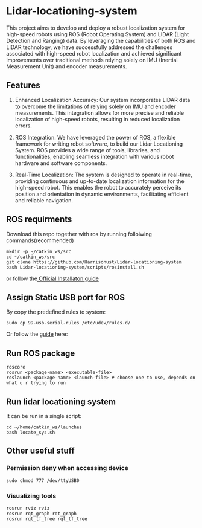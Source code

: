 # Lidar-locationing-system

This project aims to develop and deploy a robust localization system for high-speed robots using ROS (Robot Operating System) and LIDAR (Light Detection and Ranging) data. By leveraging the capabilities of both ROS and LIDAR technology, we have successfully addressed the challenges associated with high-speed robot localization and achieved significant improvements over traditional methods relying solely on IMU (Inertial Measurement Unit) and encoder measurements.

## Features
1. Enhanced Localization Accuracy: Our system incorporates LIDAR data to overcome the limitations of relying solely on IMU and encoder measurements. This integration allows for more precise and reliable localization of high-speed robots, resulting in reduced localization errors.

2. ROS Integration: We have leveraged the power of ROS, a flexible framework for writing robot software, to build our Lidar Locationing System. ROS provides a wide range of tools, libraries, and functionalities, enabling seamless integration with various robot hardware and software components.

3. Real-Time Localization: The system is designed to operate in real-time, providing continuous and up-to-date localization information for the high-speed robot. This enables the robot to accurately perceive its position and orientation in dynamic environments, facilitating efficient and reliable navigation.

## ROS requirments
Download this repo together with ros by running folloiwing commands(recommended)
```command
mkdir -p ~/catkin_ws/src
cd ~/catkin_ws/src
git clone https://github.com/Harrisonust/Lidar-locationing-system
bash Lidar-locationing-system/scripts/rosinstall.sh
```
or follow the[ Official Installaton guide](http://wiki.ros.org/melodic/Installation/Ubuntu)

## Assign Static USB port for ROS
By copy the predefined rules to system:
```command
sudo cp 99-usb-serial-rules /etc/udev/rules.d/
```
Or follow the [guide](https://msadowski.github.io/linux-static-port/) here:

## Run ROS package
```command
roscore
rosrun <package-name> <executable-file>
roslaunch <package-name> <launch-file> # choose one to use, depends on what u r trying to run
```

## Run lidar locationing system 

It can be run in a single script:
```command 
cd ~/home/catkin_ws/launches
bash locate_sys.sh
```
## Other useful stuff

### Permission deny when accessing device
```command
sudo chmod 777 /dev/ttyUSB0
```

### Visualizing tools
```command 
rosrun rviz rviz
rosrun rqt_graph rqt_graph
rosrun rqt_tf_tree rqt_tf_tree
```
